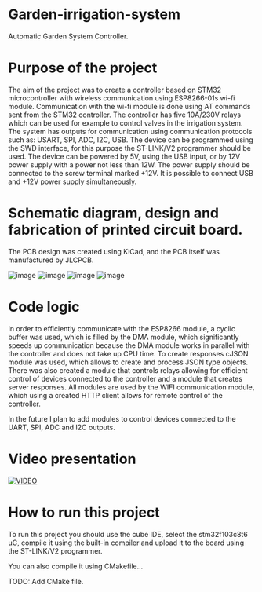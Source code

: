 # Garden-irrigation-system
Automatic Garden System Controller.

# Purpose of the project

The aim of the project was to create a controller based on STM32 microcontroller with wireless communication using ESP8266-01s wi-fi module. Communication with the wi-fi module is done using AT commands sent from the STM32 controller. The controller has five 10A/230V relays which can be used for example to control valves in the irrigation system. The system has outputs for communication using communication protocols such as: USART, SPI, ADC, I2C, USB. The device can be programmed using the SWD interface, for this purpose the ST-LINK/V2 programmer should be used. The device can be powered by 5V, using the USB input, or by 12V power supply with a power not less than 12W. The power supply should be connected to the screw terminal marked +12V. It is possible to connect USB and +12V power supply simultaneously.


# Schematic diagram, design and fabrication of printed circuit board.
The PCB design was created using KiCad, and the PCB itself was manufactured by JLCPCB.

![image](https://user-images.githubusercontent.com/39679208/172722525-ec354f2c-25cb-40b5-9c6d-37f369abe421.png)
![image](https://user-images.githubusercontent.com/39679208/172722790-d1720943-8272-4403-b8cf-291901139f01.png)
![image](https://user-images.githubusercontent.com/39679208/172722809-4e057f95-bd90-4697-8e33-384ab7f51704.png)
![image](https://user-images.githubusercontent.com/39679208/172722820-c28b2057-f82b-4321-bcd2-d58261b30b7d.png)

# Code logic
In order to efficiently communicate with the ESP8266 module, a cyclic buffer was used, which is filled by the DMA module, which significantly speeds up communication because the DMA module works in parallel with the controller and does not take up CPU time. To create responses cJSON module was used, which allows to create and process JSON type objects. There was also created a module that controls relays allowing for efficient control of devices connected to the controller and a module that creates server responses. All modules are used by the WIFI communication module, which using a created HTTP client allows for remote control of the controller.

In the future I plan to add modules to control devices connected to the UART, SPI, ADC and I2C outputs.

# Video presentation
[![VIDEO](https://user-images.githubusercontent.com/39679208/172725087-13d86de8-cf54-4c30-a5c7-df5a1a5d5b1d.png)](https://youtu.be/u0HHk7Kp1-Y)


# How to run this project
To run this project you should use the cube IDE, select the stm32f103c8t6 uC, compile it using the built-in compiler and upload it to the board using the ST-LINK/V2 programmer.

You can also compile it using CMakefile...

TODO: Add CMake file.


